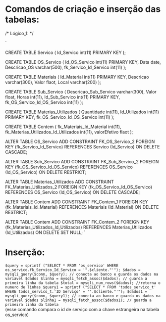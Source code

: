# Comandos de criação e inserção das tabelas:

/* Lógico_1: */

`

CREATE TABLE Servico (
    Id_Servico int(11) PRIMARY KEY
);

CREATE TABLE OS_Servico (
    Id_OS_Servico int(11) PRIMARY KEY,
    Data date,
    Descricao_OS varchar(500),
    fk_Servico_Id_Servico int(11)
);

CREATE TABLE Materiais (
    Id_Material int(11) PRIMARY KEY,
    Descricao varchar(300),
    Valor flaot,
    Local varchar(200)
);

CREATE TABLE Sub_Servico (
    Descricao_Sub_Servico varchar(300),
    Valor float,
    Horas int(11),
    Id_Sub_Servico int(11) PRIMARY KEY,
    fk_OS_Servico_Id_OS_Servico int(11)
);

CREATE TABLE Materias_Utilizados (
    Quantidade int(11),
    Id_Utilizados int(11) PRIMARY KEY,
    fk_OS_Servico_Id_OS_Servico int(11)
);

CREATE TABLE Contem (
    fk_Materiais_Id_Material int(11),
    fk_Materias_Utilizados_Id_Utilizados int(11),
    valorEfetivo flaot
);
 
ALTER TABLE OS_Servico ADD CONSTRAINT FK_OS_Servico_2
    FOREIGN KEY (fk_Servico_Id_Servico)
    REFERENCES Servico (Id_Servico)
    ON DELETE CASCADE;
 
ALTER TABLE Sub_Servico ADD CONSTRAINT FK_Sub_Servico_2
    FOREIGN KEY (fk_OS_Servico_Id_OS_Servico)
    REFERENCES OS_Servico (Id_OS_Servico)
    ON DELETE RESTRICT;
 
ALTER TABLE Materias_Utilizados ADD CONSTRAINT FK_Materias_Utilizados_2
    FOREIGN KEY (fk_OS_Servico_Id_OS_Servico)
    REFERENCES OS_Servico (Id_OS_Servico)
    ON DELETE CASCADE;
 
ALTER TABLE Contem ADD CONSTRAINT FK_Contem_1
    FOREIGN KEY (fk_Materiais_Id_Material)
    REFERENCES Materiais (Id_Material)
    ON DELETE RESTRICT;
 
ALTER TABLE Contem ADD CONSTRAINT FK_Contem_2
    FOREIGN KEY (fk_Materias_Utilizados_Id_Utilizados)
    REFERENCES Materias_Utilizados (Id_Utilizados)
    ON DELETE SET NULL;
`

# Inserção:
`
$query = sprintf ("SELECT * FROM 'os_servico' WHERE os_servico.fk_Servico_Id_Servico = '".$cliente."'");
        $dados = mysqli_query($conn, $query); // conecta ao banco e guarda os dados na variavel $dados
        $linha = mysqli_fetch_assoc($dados); // guarda a primeira linha da tabela
        $total = mysqli_num_rows($dados); //retorna o numero de linhas
        $query1 = sprintf ("SELECT * FROM 'todos_servico_t' WHERE todos_servico_t.'ID Serviço' = '".$cliente."'");
        $dados1 = mysqli_query($conn, $query1); // conecta ao banco e guarda os dados na variavel $dados
        $linha1 = mysqli_fetch_assoc($dados1); // guarda a primeira linha da tabela
 `       
(esse comando compara o id de serviço  com a chave estrangeira  na tabela os_servico)   
